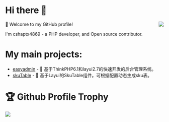 # Hi there 👋

<img align="right" src="https://github-readme-stats.vercel.app/api?username=cshaptx4869&show_icons=true&icon_color=805AD5&text_color=718096&bg_color=ffffff&hide_title=true" />

🎉 Welcome to my GitHub profile!

I'm cshaptx4869 - a PHP developer, and Open source contributor.

# My main projects:

- [easyadmin](https://github.com/cshaptx4869/easyadmin) - 🚀 基于ThinkPHP6.1和layui2.7的快速开发的后台管理系统。
- [skuTable](https://github.com/cshaptx4869/skuTable) - 🚀 基于Layui的SkuTable组件。可根据配置动态生成sku表。
  
  
# 🏆 Github Profile Trophy

![](https://github-profile-trophy.vercel.app/?username=cshaptx4869&theme=flat&column=8)

<!--
**cshaptx4869/cshaptx4869** is a ✨ _special_ ✨ repository because its `README.md` (this file) appears on your GitHub profile.

Here are some ideas to get you started:

- 🔭 I’m currently working on ...
- 🌱 I’m currently learning ...
- 👯 I’m looking to collaborate on ...
- 🤔 I’m looking for help with ...
- 💬 Ask me about ...
- 📫 How to reach me: ...
- 😄 Pronouns: ...
- ⚡ Fun fact: ...
-->
